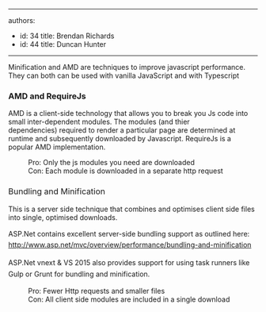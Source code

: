 

---
authors:
  - id: 34
    title: Brendan Richards
  - id: 44
    title: Duncan Hunter
---




<span class='intro'> ​​Minification and AMD are techniques&#160;to improve javascript performance. They can&#160;both can be used with vanilla JavaScript and with Typescript </span>

<h3 class="ssw15-rteElement-H3">​​​AMD and&#160;RequireJs</h3><p>AMD is a client-side technology​​​ that&#160;allows you to break you Js code into small inter-dependent&#160;modules. The modules (and thier dependencies)&#160;required to render a particular page are determined at runtime and subsequently downloaded by Javascript. RequireJs is a popular AMD implementation.</p><dd class="ssw15-rteElement-FigureGood">Pro&#58; Only the js modules you need are downloaded</dd><dd class="ssw15-rteElement-FigureBad">Con&#58; Each module is downloaded in a separate http request</dd><h3 class="ssw15-rteElement-H3"><span style="font-weight&#58;normal;">​Bundling and Minification</span><br></h3><p>​This is a server side technique that combines and optimises client side files into single, optimised downloads.</p><p><span style="line-height&#58;1.6;">ASP</span><span style="line-height&#58;1.6;">.N</span><span style="line-height&#58;1.6;">et contains excellent server-side bundling support as outlined here&#58;&#160;</span><span style="line-height&#58;1.6;">​<a href="http&#58;//www.asp.net/mvc/overview/performance/bundling-and-minification">http&#58;//www.asp.net/mvc/overview/performance/bundling-and-minification​</a></span></p><p><span style="line-height&#58;1.6;">ASP.Net vnext &amp; VS 2015 also provides support for using&#160;task runners like Gulp or Grunt for bundling and minification.​</span></p><dd class="ssw15-rteElement-FigureGood">Pro&#58; Fewer Http requests and smaller files</dd><dd class="ssw15-rteElement-FigureBad">Con&#58; All client side modules are included in a single download​</dd>


